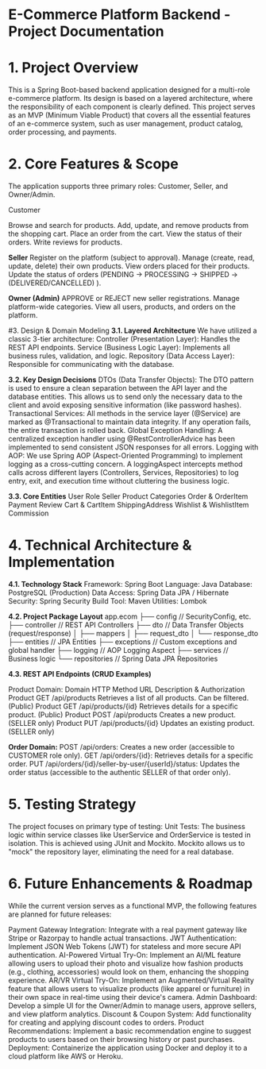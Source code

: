 # E-Commerce Platform Backend - Project Documentation

# 1. Project Overview

This is a Spring Boot-based backend application designed for a multi-role e-commerce platform. Its design is based on a layered architecture, where the responsibility of each component is clearly defined. This project serves as an MVP (Minimum Viable Product) that covers all the essential features of an e-commerce system, such as user management, product catalog, order processing, and payments.

# 2. Core Features & Scope

The application supports three primary roles: Customer, Seller, and Owner/Admin.

Customer

Browse and search for products.
Add, update, and remove products from the shopping cart.
Place an order from the cart.
View the status of their orders.
Write reviews for products.

**Seller**
Register on the platform (subject to approval).
Manage (create, read, update, delete) their own products.
View orders placed for their products.
Update the status of orders (PENDING -> PROCESSING -> SHIPPED ->(DELIVERED/CANCELLED) ).

**Owner (Admin)**
APPROVE or REJECT new seller registrations.
Manage platform-wide categories.
View all users, products, and orders on the platform.

#3. Design & Domain Modeling
**3.1. Layered Architecture**
We have utilized a classic 3-tier architecture:
Controller (Presentation Layer): Handles the REST API endpoints.
Service (Business Logic Layer): Implements all business rules, validation, and logic.
Repository (Data Access Layer): Responsible for communicating with the database.

**3.2. Key Design Decisions**
DTOs (Data Transfer Objects): The DTO pattern is used to ensure a clean separation between the API layer and the database entities. This allows us to send only the necessary data to the client and avoid exposing sensitive information (like password hashes).
Transactional Services: All methods in the service layer (@Service) are marked as @Transactional to maintain data integrity. If any operation fails, the entire transaction is rolled back.
Global Exception Handling: A centralized exception handler using @RestControllerAdvice has been implemented to send consistent JSON responses for all errors.
Logging with AOP: We use Spring AOP (Aspect-Oriented Programming) to implement logging as a cross-cutting concern. A loggingAspect  intercepts method calls across different layers (Controllers, Services, Repositories) to log entry, exit, and execution time without cluttering the business logic.

**3.3. Core Entities**
User
Role
Seller
Product
Categories
Order & OrderItem
Payment
Review
Cart & CartItem
ShippingAddress
Wishlist & WishlistItem
Commission

# 4. Technical Architecture & Implementation

**4.1. Technology Stack**
Framework: Spring Boot
Language: Java
Database: PostgreSQL (Production)
Data Access: Spring Data JPA / Hibernate
Security: Spring Security
Build Tool: Maven
Utilities: Lombok

**4.2. Project Package Layout**
app.ecom
├── config          // SecurityConfig, etc.
├── controller      // REST API Controllers
├── dto             // Data Transfer Objects (request/response)
│   ├── mappers
│   ├── request_dto
│   └── response_dto
├── entities        // JPA Entities
├── exceptions      // Custom exceptions and global handler
├── logging         // AOP Logging Aspect
├── services        // Business logic
└── repositories    // Spring Data JPA Repositories

**4.3. REST API Endpoints (CRUD Examples)**

Product Domain:
Domain
HTTP Method
URL
Description & Authorization
Product
GET
/api/products
Retrieves a list of all products. Can be filtered. (Public)
Product
GET
/api/products/{id}
Retrieves details for a specific product. (Public)
Product
POST
/api/products
Creates a new product. (SELLER only)
Product
PUT
/api/products/{id}
Updates an existing product. (SELLER only)


**Order Domain:**
POST /api/orders: Creates a new order (accessible to CUSTOMER role only).
GET /api/orders/{id}: Retrieves details for a specific order.
PUT /api/orders/{id}/seller-by-user/{userId}/status: Updates the order status (accessible to the authentic SELLER of that order only).

# 5. Testing Strategy

The project focuses on primary type of testing:
Unit Tests: The business logic within service classes like UserService and OrderService is tested in isolation. This is achieved using JUnit and Mockito. Mockito allows us to "mock" the repository layer, eliminating the need for a real database.

# 6. Future Enhancements & Roadmap

While the current version serves as a functional MVP, the following features are planned for future releases:

Payment Gateway Integration: Integrate with a real payment gateway like Stripe or Razorpay to handle actual transactions.
JWT Authentication: Implement JSON Web Tokens (JWT) for stateless and more secure API authentication.
AI-Powered Virtual Try-On: Implement an AI/ML feature allowing users to upload their photo and visualize how fashion products (e.g., clothing, accessories) would look on them, enhancing the shopping experience.
AR/VR Virtual Try-On: Implement an Augmented/Virtual Reality feature that allows users to visualize products (like apparel or furniture) in their own space in real-time using their device's camera.
Admin Dashboard: Develop a simple UI for the Owner/Admin to manage users, approve sellers, and view platform analytics.
Discount & Coupon System: Add functionality for creating and applying discount codes to orders.
Product Recommendations: Implement a basic recommendation engine to suggest products to users based on their browsing history or past purchases.
Deployment: Containerize the application using Docker and deploy it to a cloud platform like AWS or Heroku.

